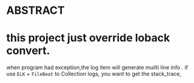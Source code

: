 # ABSTRACT

# this project just override loback convert.
when program had exception,the log item will generate muilti line info .
if use `ELK` + `FileBeat` to Collection logs, you want to get the stack_trace,

